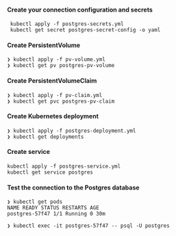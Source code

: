 #### Create your connection configuration and secrets
```shell
 kubectl apply -f postgres-secrets.yml
 kubectl get secret postgres-secret-config -o yaml
```


#### Create PersistentVolume
```shell
❯ kubectl apply -f pv-volume.yml
❯ kubectl get pv postgres-pv-volume
```

#### Create PersistentVolumeClaim
```shell
❯ kubectl apply -f pv-claim.yml
❯ kubectl get pvc postgres-pv-claim
```

#### Create Kubernetes deployment
```shell
❯ kubectl apply -f postgres-deployment.yml
❯ kubectl get deployments
```

#### Create service
```shell
kubectl apply -f postgres-service.yml
kubectl get service postgres
```

#### Test the connection to the Postgres database
```shell
❯ kubectl get pods
NAME READY STATUS RESTARTS AGE
postgres-57f47 1/1 Running 0 30m

❯ kubectl exec -it postgres-57f47 -- psql -U postgres
```
